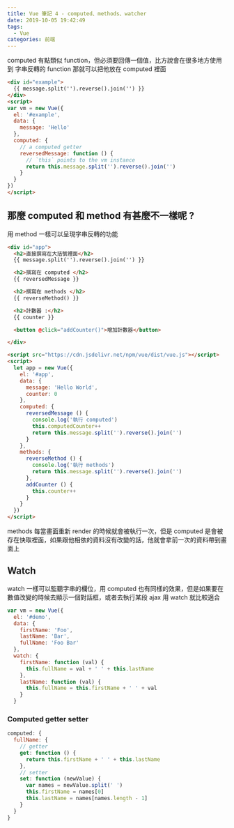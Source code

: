```yaml
---
title: Vue 筆記 4 - computed、methods、watcher
date: 2019-10-05 19:42:49
tags:
  - Vue
categories: 前端
---
```


computed 有點類似 function，但必須要回傳一個值，比方說會在很多地方使用到 字串反轉的 function 那就可以把他放在 computed 裡面

``` HTML
<div id="example">
  {{ message.split('').reverse().join('') }}
</div>
<script>
var vm = new Vue({
  el: '#example',
  data: {
    message: 'Hello'
  },
  computed: {
    // a computed getter
    reversedMessage: function () {
      // `this` points to the vm instance
      return this.message.split('').reverse().join('')
    }
  }
})
</script>
```

## 那麼 computed 和 method 有甚麼不一樣呢 ? 
用 method 一樣可以呈現字串反轉的功能

``` HTML
<div id="app">
  <h2>直接撰寫在大括號裡面</h2>
  {{ message.split('').reverse().join('') }}

  <h2>撰寫在 computed </h2>
  {{ reversedMessage }}

  <h2>撰寫在 methods </h2>
  {{ reverseMethod() }}

  <h2>計數器 :</h2>
  {{ counter }} 

  <button @click="addCounter()">增加計數器</button>

</div>

<script src="https://cdn.jsdelivr.net/npm/vue/dist/vue.js"></script>
<script>
  let app = new Vue({
    el: '#app',
    data: {
      message: 'Hello World',
      counter: 0
    },
    computed: {
      reversedMessage () {
        console.log('執行 computed')
        this.computedCounter++
        return this.message.split('').reverse().join('')
      }
    },
    methods: {
      reverseMethod () {
        console.log('執行 methods')
        return this.message.split('').reverse().join('')
      },
      addCounter () {
        this.counter++
      }
    }
  })
</script>
```

methods 每當畫面重新 render 的時候就會被執行一次，但是 computed 是會被存在快取裡面，如果跟他相依的資料沒有改變的話，他就會拿前一次的資料帶到畫面上


## Watch
watch 一樣可以監聽字串的欄位，用 computed 也有同樣的效果，但是如果要在數值改變的時候去顯示一個對話框，或者去執行某段 ajax 用 watch 就比較適合 

``` JavaScript
var vm = new Vue({
  el: '#demo',
  data: {
    firstName: 'Foo',
    lastName: 'Bar',
    fullName: 'Foo Bar'
  },
  watch: {
    firstName: function (val) {
      this.fullName = val + ' ' + this.lastName
    },
    lastName: function (val) {
      this.fullName = this.firstName + ' ' + val
    }
  }
```

### Computed getter setter 
``` JavaScript
computed: {
  fullName: {
    // getter
    get: function () {
      return this.firstName + ' ' + this.lastName
    },
    // setter
    set: function (newValue) {
      var names = newValue.split(' ')
      this.firstName = names[0]
      this.lastName = names[names.length - 1]
    }
  }
}
```